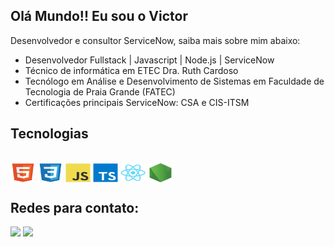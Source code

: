 ## Olá Mundo!! Eu sou o Victor

Desenvolvedor e consultor ServiceNow, saiba mais sobre mim abaixo:
- Desenvolvedor Fullstack | Javascript | Node.js | ServiceNow
- Técnico de informática em ETEC Dra. Ruth Cardoso
- Tecnólogo em Análise e Desenvolvimento de Sistemas em Faculdade de Tecnologia de Praia Grande (FATEC)
- Certificações principais ServiceNow: CSA e CIS-ITSM

## Tecnologias

<div style="display: inline_block"><br>
  <img align="center" alt="logo-HTML" height="30" width="40" src="https://raw.githubusercontent.com/devicons/devicon/master/icons/html5/html5-original.svg">
  <img align="center" alt="logo-CSS" height="30" width="40" src="https://raw.githubusercontent.com/devicons/devicon/master/icons/css3/css3-original.svg">
  <img align="center" alt="logo-Js" height="30" width="40" src="https://raw.githubusercontent.com/devicons/devicon/master/icons/javascript/javascript-original.svg">
  <img align="center" alt="logo-Ts" height="30" width="40" src="https://raw.githubusercontent.com/devicons/devicon/master/icons/typescript/typescript-original.svg">
  <img align="center" alt="logo-React" height="30" width="40" src="https://raw.githubusercontent.com/devicons/devicon/master/icons/react/react-original.svg">
  <img align="center" alt="logo-Node" height="30" width="40" src="https://raw.githubusercontent.com/devicons/devicon/master/icons/nodejs/nodejs-original.svg">
</div>

## Redes para contato:

<div> 
  <a href = "mailto:victorluadev@gmail.com"><img src="https://img.shields.io/badge/-Gmail-C5221E?style=for-the-badge&logo=gmail&logoColor=white" target="_blank"></a>
  <a href="https://www.linkedin.com/in/victor-lua" target="_blank"><img src="https://img.shields.io/badge/-LinkedIn-%230077B5?style=for-the-badge&logo=linkedin&logoColor=white" target="_blank"></a> 
</div>
